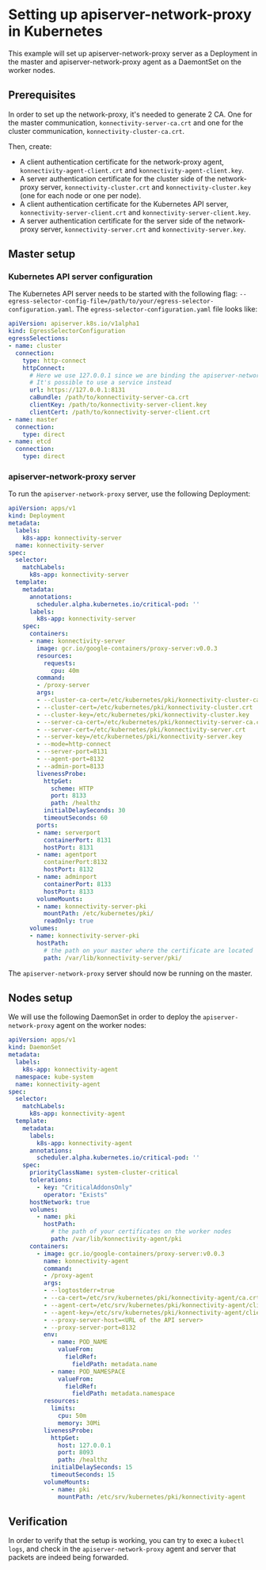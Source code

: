 # Setting up apiserver-network-proxy in Kubernetes

This example will set up apiserver-network-proxy server as a Deployment in the master and apiserver-network-proxy agent as a DaemontSet on the worker nodes.

## Prerequisites

In order to set up the network-proxy, it's needed to generate 2 CA. One for the master communication, `konnectivity-server-ca.crt`
and one for the cluster communication, `konnectivity-cluster-ca.crt`.

Then, create:
- A client authentication certificate for the network-proxy agent, `konnectivity-agent-client.crt` and `konnectivity-agent-client.key`.
- A server authentication certificate for the cluster side of the network-proxy server, `konnectivity-cluster.crt` and `konnectivity-cluster.key` (one for each node or one per node).
- A client authentication certificate for the Kubernetes API server, `konnectivity-server-client.crt` and `konnectivity-server-client.key`.
- A server authentication certificate for the server side of the network-proxy server, `konnectivity-server.crt` and `konnectivity-server.key`.

## Master setup

### Kubernetes API server configuration

The Kubernetes API server needs to be started with the following flag: `--egress-selector-config-file=/path/to/your/egress-selector-configuration.yaml`.
The `egress-selector-configuration.yaml` file looks like:

```yaml
apiVersion: apiserver.k8s.io/v1alpha1
kind: EgressSelectorConfiguration
egressSelections:
- name: cluster
  connection:
    type: http-connect
    httpConnect:
      # Here we use 127.0.0.1 since we are binding the apiserver-network-proxy ports on the host
      # It's possible to use a service instead
      url: https://127.0.0.1:8131
      caBundle: /path/to/konnectivity-server-ca.crt
      clientKey: /path/to/konnectivity-server-client.key
      clientCert: /path/to/konnectivity-server-client.crt
- name: master
  connection:
    type: direct
- name: etcd
  connection:
    type: direct
```

### apiserver-network-proxy server

To run the `apiserver-network-proxy` server, use the following Deployment:

```yaml
apiVersion: apps/v1
kind: Deployment
metadata:
  labels:
    k8s-app: konnectivity-server
  name: konnectivity-server
spec:
  selector:
    matchLabels:
      k8s-app: konnectivity-server
  template:
    metadata:
      annotations:
        scheduler.alpha.kubernetes.io/critical-pod: ''
      labels:
        k8s-app: konnectivity-server
    spec:
      containers:
      - name: konnectivity-server
        image: gcr.io/google-containers/proxy-server:v0.0.3
        resources:
          requests:
            cpu: 40m
        command: 
        - /proxy-server
        args:
        - --cluster-ca-cert=/etc/kubernetes/pki/konnectivity-cluster-ca.crt
        - --cluster-cert=/etc/kubernetes/pki/konnectivity-cluster.crt
        - --cluster-key=/etc/kubernetes/pki/konnectivity-cluster.key
        - --server-ca-cert=/etc/kubernetes/pki/konnectivity-server-ca.crt
        - --server-cert=/etc/kubernetes/pki/konnectivity-server.crt
        - --server-key=/etc/kubernetes/pki/konnectivity-server.key
        - --mode=http-connect
        - --server-port=8131
        - --agent-port=8132
        - --admin-port=8133
        livenessProbe:
          httpGet:
            scheme: HTTP
            port: 8133
            path: /healthz
          initialDelaySeconds: 30
          timeoutSeconds: 60
        ports:
        - name: serverport
          containerPort: 8131
          hostPort: 8131
        - name: agentport
          containerPort:8132
          hostPort: 8132
        - name: adminport
          containerPort: 8133
          hostPort: 8133
        volumeMounts:
        - name: konnectivity-server-pki
          mountPath: /etc/kubernetes/pki/
          readOnly: true
      volumes:
      - name: konnectivity-server-pki
        hostPath:
          # the path on your master where the certificate are located
          path: /var/lib/konnectivity-server/pki/
```

The `apiserver-network-proxy` server should now be running on the master.

## Nodes setup

We will use the following DaemonSet in order to deploy the `apiserver-network-proxy` agent on the worker nodes:

```yaml
apiVersion: apps/v1
kind: DaemonSet
metadata:
  labels:
    k8s-app: konnectivity-agent
  namespace: kube-system
  name: konnectivity-agent
spec:
  selector:
    matchLabels:
      k8s-app: konnectivity-agent
  template:
    metadata:
      labels:
        k8s-app: konnectivity-agent
      annotations:
        scheduler.alpha.kubernetes.io/critical-pod: ''
    spec:
      priorityClassName: system-cluster-critical
      tolerations:
        - key: "CriticalAddonsOnly"
          operator: "Exists"
      hostNetwork: true
      volumes:
        - name: pki
          hostPath:
            # the path of your certificates on the worker nodes
            path: /var/lib/konnectivity-agent/pki
      containers:
        - image: gcr.io/google-containers/proxy-server:v0.0.3
          name: konnectivity-agent
          command: 
          - /proxy-agent
          args: 
          - --logtostderr=true
          - --ca-cert=/etc/srv/kubernetes/pki/konnectivity-agent/ca.crt
          - --agent-cert=/etc/srv/kubernetes/pki/konnectivity-agent/client.crt
          - --agent-key=/etc/srv/kubernetes/pki/konnectivity-agent/client.key
          - --proxy-server-host=<URL of the API server>
          - --proxy-server-port=8132
          env:
            - name: POD_NAME
              valueFrom:
                fieldRef:
                  fieldPath: metadata.name
            - name: POD_NAMESPACE
              valueFrom:
                fieldRef:
                  fieldPath: metadata.namespace
          resources:
            limits:
              cpu: 50m
              memory: 30Mi
          livenessProbe:
            httpGet:
              host: 127.0.0.1
              port: 8093
              path: /healthz
            initialDelaySeconds: 15
            timeoutSeconds: 15
          volumeMounts:
            - name: pki
              mountPath: /etc/srv/kubernetes/pki/konnectivity-agent
```

## Verification

In order to verify that the setup is working, you can try to exec a `kubectl logs`, and check in the `apiserver-network-proxy` agent and server that packets are indeed being forwarded.
